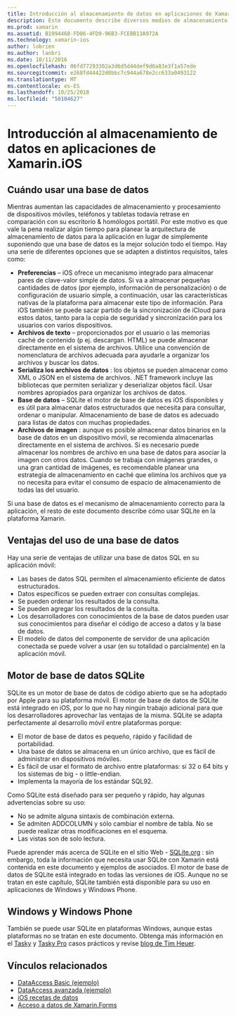 ```yaml
---
title: Introducción al almacenamiento de datos en aplicaciones de Xamarin.iOS
description: Este documento describe diversos medios de almacenamiento de datos en una aplicación de Xamarin.iOS y proporciona información específica sobre las ventajas de SQLite.
ms.prod: xamarin
ms.assetid: B1994468-FD06-4FD9-96B3-FCEBB13A972A
ms.technology: xamarin-ios
author: lobrien
ms.author: laobri
ms.date: 10/11/2016
ms.openlocfilehash: 06fd77293302a3d6d5d44def9d0a83e3f1a57ede
ms.sourcegitcommit: e268fd44422d0bbc7c944a678e2cc633a0493122
ms.translationtype: MT
ms.contentlocale: es-ES
ms.lasthandoff: 10/25/2018
ms.locfileid: "50104627"
---
```

# <a name="introduction-to-data-storage-in-xamarinios-apps"></a>Introducción al almacenamiento de datos en aplicaciones de Xamarin.iOS

## <a name="when-to-use-a-database"></a>Cuándo usar una base de datos

Mientras aumentan las capacidades de almacenamiento y procesamiento de dispositivos móviles, teléfonos y tabletas todavía retrase en comparación con su escritorio &amp; homólogos portátil. Por este motivo es que vale la pena realizar algún tiempo para planear la arquitectura de almacenamiento de datos para la aplicación en lugar de simplemente suponiendo que una base de datos es la mejor solución todo el tiempo. Hay una serie de diferentes opciones que se adapten a distintos requisitos, tales como:

-  **Preferencias** – iOS ofrece un mecanismo integrado para almacenar pares de clave-valor simple de datos. Si va a almacenar pequeñas cantidades de datos (por ejemplo, información de personalización) o de configuración de usuario simple, a continuación, usar las características nativas de la plataforma para almacenar este tipo de información. Para iOS también se puede sacar partido de la sincronización de iCloud para estos datos, tanto para la copia de seguridad y sincronización para los usuarios con varios dispositivos.
-  **Archivos de texto** – proporcionados por el usuario o las memorias caché de contenido (p ej. descargan. HTML) se puede almacenar directamente en el sistema de archivos. Utilice una convención de nomenclatura de archivos adecuada para ayudarle a organizar los archivos y buscar los datos.
-  **Serializa los archivos de datos** : los objetos se pueden almacenar como XML o JSON en el sistema de archivos. .NET framework incluye las bibliotecas que permiten serializar y deserializar objetos fácil. Usar nombres apropiados para organizar los archivos de datos.
-  **Base de datos** – SQLite el motor de base de datos es iOS disponibles y es útil para almacenar datos estructurados que necesita para consultar, ordenar o manipular. Almacenamiento de base de datos es adecuado para listas de datos con muchas propiedades.
-  **Archivos de imagen** : aunque es posible almacenar datos binarios en la base de datos en un dispositivo móvil, se recomienda almacenarlas directamente en el sistema de archivos. Si es necesario puede almacenar los nombres de archivo en una base de datos para asociar la imagen con otros datos. Cuando se trabaja con imágenes grandes, o una gran cantidad de imágenes, es recomendable planear una estrategia de almacenamiento en caché que elimina los archivos que ya no necesita para evitar el consumo de espacio de almacenamiento de todas las del usuario.


Si una base de datos es el mecanismo de almacenamiento correcto para la aplicación, el resto de este documento describe cómo usar SQLite en la plataforma Xamarin.

## <a name="advantages-of-using-a-database"></a>Ventajas del uso de una base de datos

Hay una serie de ventajas de utilizar una base de datos SQL en su aplicación móvil:

-  Las bases de datos SQL permiten el almacenamiento eficiente de datos estructurados.
-  Datos específicos se pueden extraer con consultas complejas.
-  Se pueden ordenar los resultados de la consulta.
-  Se pueden agregar los resultados de la consulta.
-  Los desarrolladores con conocimientos de la base de datos pueden usar sus conocimientos para diseñar el código de acceso a datos y la base de datos.
-  El modelo de datos del componente de servidor de una aplicación conectada se puede volver a usar (en su totalidad o parcialmente) en la aplicación móvil.


## <a name="sqlite-database-engine"></a>Motor de base de datos SQLite

SQLite es un motor de base de datos de código abierto que se ha adoptado por Apple para su plataforma móvil. El motor de base de datos de SQLite está integrado en iOS, por lo que no hay ningún trabajo adicional para que los desarrolladores aprovechar las ventajas de la misma. SQLite se adapta perfectamente al desarrollo móvil entre plataformas porque:

-  El motor de base de datos es pequeño, rápido y facilidad de portabilidad.
-  Una base de datos se almacena en un único archivo, que es fácil de administrar en dispositivos móviles.
-  Es fácil de usar el formato de archivo entre plataformas: si 32 o 64 bits y los sistemas de big - o little-endian.
-  Implementa la mayoría de los estándar SQL92.


Como SQLite está diseñado para ser pequeño y rápido, hay algunas advertencias sobre su uso:

-  No se admite alguna sintaxis de combinación externa.
-  Se admiten ADDCOLUMN y sólo cambiar el nombre de tabla. No se puede realizar otras modificaciones en el esquema.
-  Las vistas son de solo lectura.


Puede aprender más acerca de SQLite en el sitio Web - [SQLite.org](http://SQLite.org) : sin embargo, toda la información que necesita usar SQLite con Xamarin está contenida en este documento y ejemplos de asociados. El motor de base de datos de SQLite está integrado en todas las versiones de iOS.
Aunque no se tratan en este capítulo, SQLite también está disponible para su uso en aplicaciones de Windows y Windows Phone.

## <a name="windows-and-windows-phone"></a>Windows y Windows Phone

También se puede usar SQLite en plataformas Windows, aunque estas plataformas no se tratan en este documento.
Obtenga más información en el [Tasky](~/cross-platform/app-fundamentals/building-cross-platform-applications/case-study-tasky.md) y [Tasky Pro](http://docs.xamarin.com/guides/cross-platform/application_fundamentals/building_cross_platform_applications/case_study%3A_tasky) casos prácticos y revise [blog de Tim Heuer](http://timheuer.com/blog/archive/2012/06/28/seeding-your-metro-style-app-with-sqlite-database.aspx).



## <a name="related-links"></a>Vínculos relacionados

- [DataAccess Basic (ejemplo)](https://github.com/xamarin/mobile-samples/tree/master/DataAccess/Basic)
- [DataAccess avanzada (ejemplo)](https://github.com/xamarin/mobile-samples/tree/master/DataAccess/Advanced)
- [iOS recetas de datos](https://github.com/xamarin/recipes/tree/master/Recipes/ios/data/sqlite)
- [Acceso a datos de Xamarin.Forms](~/xamarin-forms/app-fundamentals/databases.md)
